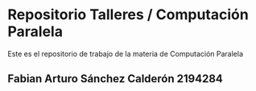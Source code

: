 # Repositorio Talleres / Computación Paralela

Este es el repositorio de trabajo de la materia de Computación Paralela

## Fabian Arturo Sánchez Calderón 2194284
